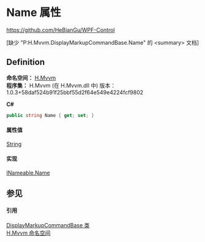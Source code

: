 # Name 属性
https://github.com/HeBianGu/WPF-Control

\[缺少 "P:H.Mvvm.DisplayMarkupCommandBase.Name" 的 &lt;summary&gt; 文档\]



## Definition
**命名空间：** <a href="2171cdff-f9c4-6682-6b3e-a29f9cee4c25">H.Mvvm</a>  
**程序集：** H.Mvvm (在 H.Mvvm.dll 中) 版本：1.0.3+58daf524b91f25bbf55d2f64e549e4224fcf9802

**C#**
``` C#
public string Name { get; set; }
```



#### 属性值
<a href="https://learn.microsoft.com/dotnet/api/system.string" target="_blank" rel="noopener noreferrer">String</a>

#### 实现
<a href="1f9124fc-ba7e-f9b3-74a1-8ed7ad6cc584">INameable.Name</a>  


## 参见


#### 引用
<a href="b991418e-2265-a92a-e09c-ba4638d469b0">DisplayMarkupCommandBase 类</a>  
<a href="2171cdff-f9c4-6682-6b3e-a29f9cee4c25">H.Mvvm 命名空间</a>  
